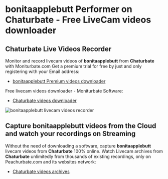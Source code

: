 # bonitaapplebutt Performer on Chaturbate - Free LiveCam videos downloader

## Chaturbate Live Videos Recorder

Monitor and record livecam videos of **bonitaapplebutt** from **Chaturbate** with Moniturbate.com
Get a premium trial for free by just and only registering with your Email address:
* [bonitaapplebutt Premium videos downloader](https://moniturbate.com/request-demo-licence-key.html)

Free livecam videos downloader - Moniturbate Software:
* [Chaturbate videos downloader](https://moniturbate.com/moniturbate-download-software.html)

![bonitaapplebutt livecam videos recorder](https://peachurnet.com/templates/moniturbate-software.png)


## Capture bonitaapplebutt videos from the Cloud and watch your recordings on Streaming

Without the need of downloading a software, capture **bonitaapplebutt** livecam videos from **Chaturbate** 100% online.
Watch Livecam archives from **Chaturbate** unlimitedly from thousands of existing recordings, only on Peachurbate.com and its websites network:
* [Chaturbate videos archives](https://peachurnet.com/)